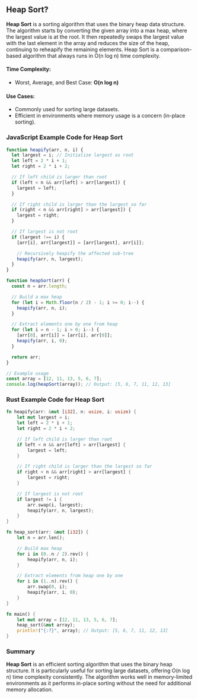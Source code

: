 ## Heap Sort?

**Heap Sort** is a sorting algorithm that uses the binary heap data structure. The algorithm starts by converting the given array into a max heap, where the largest value is at the root. It then repeatedly swaps the largest value with the last element in the array and reduces the size of the heap, continuing to reheapify the remaining elements. Heap Sort is a comparison-based algorithm that always runs in O(n log n) time complexity.

#### **Time Complexity**:

- Worst, Average, and Best Case: **O(n log n)**

#### **Use Cases**:

- Commonly used for sorting large datasets.
- Efficient in environments where memory usage is a concern (in-place sorting).

### **JavaScript Example Code for Heap Sort**

```javascript
function heapify(arr, n, i) {
  let largest = i; // Initialize largest as root
  let left = 2 * i + 1;
  let right = 2 * i + 2;

  // If left child is larger than root
  if (left < n && arr[left] > arr[largest]) {
    largest = left;
  }

  // If right child is larger than the largest so far
  if (right < n && arr[right] > arr[largest]) {
    largest = right;
  }

  // If largest is not root
  if (largest !== i) {
    [arr[i], arr[largest]] = [arr[largest], arr[i]];

    // Recursively heapify the affected sub-tree
    heapify(arr, n, largest);
  }
}

function heapSort(arr) {
  const n = arr.length;

  // Build a max heap
  for (let i = Math.floor(n / 2) - 1; i >= 0; i--) {
    heapify(arr, n, i);
  }

  // Extract elements one by one from heap
  for (let i = n - 1; i > 0; i--) {
    [arr[0], arr[i]] = [arr[i], arr[0]];
    heapify(arr, i, 0);
  }

  return arr;
}

// Example usage
const array = [12, 11, 13, 5, 6, 7];
console.log(heapSort(array)); // Output: [5, 6, 7, 11, 12, 13]
```

### **Rust Example Code for Heap Sort**

```rust
fn heapify(arr: &mut [i32], n: usize, i: usize) {
    let mut largest = i;
    let left = 2 * i + 1;
    let right = 2 * i + 2;

    // If left child is larger than root
    if left < n && arr[left] > arr[largest] {
        largest = left;
    }

    // If right child is larger than the largest so far
    if right < n && arr[right] > arr[largest] {
        largest = right;
    }

    // If largest is not root
    if largest != i {
        arr.swap(i, largest);
        heapify(arr, n, largest);
    }
}

fn heap_sort(arr: &mut [i32]) {
    let n = arr.len();

    // Build max heap
    for i in (0..n / 2).rev() {
        heapify(arr, n, i);
    }

    // Extract elements from heap one by one
    for i in (1..n).rev() {
        arr.swap(0, i);
        heapify(arr, i, 0);
    }
}

fn main() {
    let mut array = [12, 11, 13, 5, 6, 7];
    heap_sort(&mut array);
    println!("{:?}", array); // Output: [5, 6, 7, 11, 12, 13]
}
```

### **Summary**

**Heap Sort** is an efficient sorting algorithm that uses the binary heap structure. It is particularly useful for sorting large datasets, offering O(n log n) time complexity consistently. The algorithm works well in memory-limited environments as it performs in-place sorting without the need for additional memory allocation.
